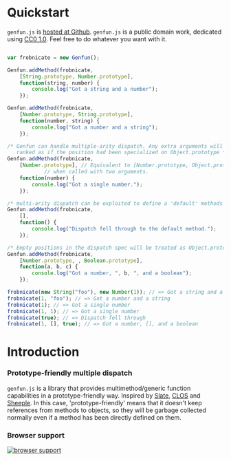 # Quickstart

`genfun.js` is
[hosted at Github](http://github.com/zkat/genfun.js). `genfun.js` is a
public domain work, dedicated using
[CC0 1.0](https://creativecommons.org/publicdomain/zero/1.0/). Feel
free to do whatever you want with it.

```javascript

var frobnicate = new Genfun();

Genfun.addMethod(frobnicate,
    [String.prototype, Number.prototype],
    function(string, number) {
        console.log("Got a string and a number");
    });

Genfun.addMethod(frobnicate,
    [Number.prototype, String.prototype],
    function(number, string) {
        console.log("Got a number and a string");
    });

/* Genfun can handle multiple-arity dispatch. Any extra arguments will be
   ranked as if the position had been specialized on Object.prototype */
Genfun.addMethod(frobnicate,
    [Number.prototype], // Equivalent to [Number.prototype, Object.prototype]
            // when called with two arguments.
    function(number) {
        console.log("Got a single number.");
    });

/* multi-arity dispatch can be exploited to define a 'default' methods */
Genfun.addMethod(frobnicate,
    [],
    function() {
        console.log("Dispatch fell through to the default method.");
    });

/* Empty positions in the dispatch spec will be treated as Object.prototype */
Genfun.addMethod(frobnicate,
    [Number.prototype, , Boolean.prototype],
    function(a, b, c) {
        console.log("Got a number, ", b, ", and a boolean");
    });

frobnicate(new String("foo"), new Number(1)); // => Got a string and a number
frobnicate(1, "foo"); // => Got a number and a string
frobnicate(1); // => Got a single number
frobnicate(1, 1); // => Got a single number
frobnicate(true); // => Dispatch fell through
frobnicate(1, [], true); // => Got a number, [], and a boolean

```

# Introduction

### Prototype-friendly multiple dispatch

`genfun.js` is a library that provides multimethod/generic function
capabilities in a prototype-friendly way. Inspired by
[Slate](http://slatelanguage.org/),
[CLOS](http://en.wikipedia.org/wiki/CLOS) and
[Sheeple](http://github.com/zkat/sheeple). In this case,
'prototype-friendly' means that it doesn't keep references from methods to
objects, so they will be garbage collected normally even if a method has
been directly defined on them.

### Browser support

[![browser support](http://ci.testling.com/zkat/genfun.js.png)](http://ci.testling.com/zkat/genfun.js)
